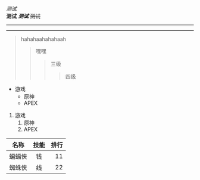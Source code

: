*测试*<br>
  **测试**
  ***测试***
~~测试~~<br>
***
---
> hahahaahahahaah
>> 嘿嘿
>>> 三级
>>>> 四级

* 游戏
  * 原神
  * APEX

1. 游戏
   1. 原神
   2. APEX

名称|技能|排行
--|:--:|--:
蝙蝠侠|钱|11
蜘蛛侠|线|22
